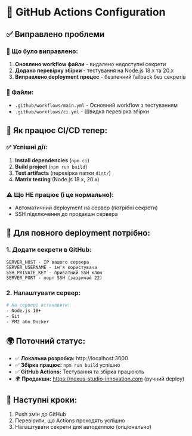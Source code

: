 # 🚀 GitHub Actions Configuration

## ✅ Виправлено проблеми

### 🔧 Що було виправлено:
1. **Оновлено workflow файли** - видалено недоступні секрети
2. **Додано перевірку збірки** - тестування на Node.js 18.x та 20.x
3. **Виправлено deployment процес** - безпечний fallback без секретів

### 📁 Файли:
- `.github/workflows/main.yml` - Основний workflow з тестуванням
- `.github/workflows/ci.yml` - Швидка перевірка збірки

## 🎯 Як працює CI/CD тепер:

### ✅ Успішні дії:
1. **Install dependencies** (`npm ci`)
2. **Build project** (`npm run build`) 
3. **Test artifacts** (перевірка папки `dist/`)
4. **Matrix testing** (Node.js 18.x, 20.x)

### ⚠️ Що НЕ працює (і це нормально):
- Автоматичний deployment на сервер (потрібні секрети)
- SSH підключення до продакшн сервера

## 🔧 Для повного deployment потрібно:

### 1. Додати секрети в GitHub:
```
SERVER_HOST - IP вашого сервера
SERVER_USERNAME - ім'я користувача 
SSH_PRIVATE_KEY - приватний SSH ключ
SERVER_PORT - порт SSH (зазвичай 22)
```

### 2. Налаштувати сервер:
```bash
# На сервері встановити:
- Node.js 18+
- Git
- PM2 або Docker
```

## 🌍 Поточний статус:
- ✅ **Локальна розробка:** http://localhost:3000
- ✅ **Збірка працює:** `npm run build` успішно
- ✅ **GitHub Actions:** Тестування та збірка працюють
- 🌍 **Продакшн:** https://nexus-studio-innovation.com (ручний deploy)

## 🚀 Наступні кроки:
1. Push змін до GitHub
2. Перевірити, що Actions проходять успішно
3. Налаштувати секрети для автодеплою (опціонально)
